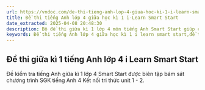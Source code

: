 ```yaml
---
url: https://vndoc.com/de-thi-tieng-anh-lop-4-giua-hoc-ki-1-i-learn-smart-start
title: Đề thi tiếng Anh lớp 4 giữa học kì 1 i-Learn Smart Start
date_extracted: 2025-04-08 20:48:30
description: Bộ đề thi giữa kì 1 lớp 4 môn tiếng Anh Smart Start giúp các em ôn tập kiến thức trọng tâm hiệu quả.
keywords: Đề thi tiếng Anh lớp 4 giữa học kì 1 i learn smart start,đề thi giữa kì tiếng anh lớp 4 i learn smart start,đề thi giữa kì 1 lớp 4 môn tiếng Anh i learn smart start,Đề kiểm tra tiếng Anh giữa kì 1 lớp 4
---
```


## Đề thi giữa kì 1 tiếng Anh lớp 4 i Learn Smart Start
Đề kiểm tra tiếng Anh giữa kì 1 lớp 4 Smart Start được biên tập bám sát chương trình SGK tiếng Anh 4 Kết nối tri thức unit 1 - 2.
